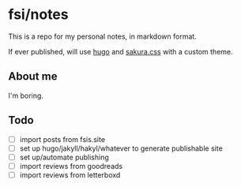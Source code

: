 # fsi/notes

This is a repo for my personal notes, in markdown format.

If ever published, will use [hugo](https://gohugo.io/) and [sakura.css](https://oxal.org/projects/sakura/demo) with a custom theme.

## About me

I'm boring.

## Todo

- [ ] import posts from fsis.site
- [ ] set up hugo/jakyll/hakyl/whatever to generate publishable site
- [ ] set up/automate publishing
- [ ] import reviews from goodreads
- [ ] import reviews from letterboxd